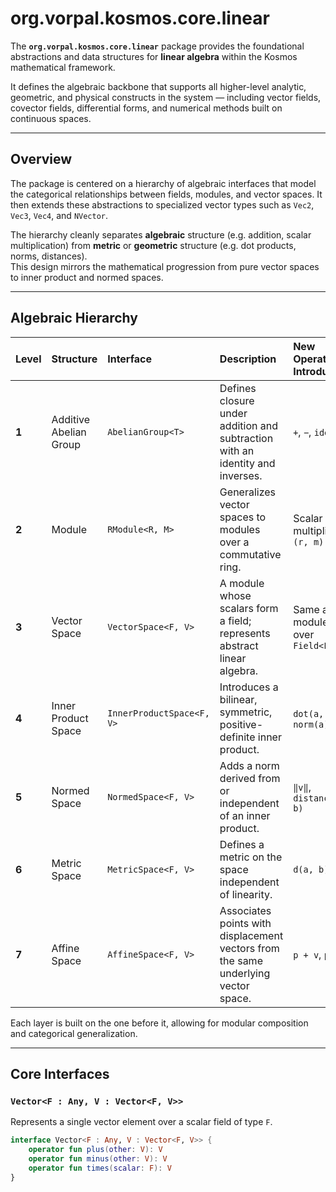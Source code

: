 # org.vorpal.kosmos.core.linear

The **`org.vorpal.kosmos.core.linear`** package provides the foundational abstractions
and data structures for **linear algebra** within the Kosmos mathematical framework.

It defines the algebraic backbone that supports all higher-level analytic,
geometric, and physical constructs in the system — including vector fields,
covector fields, differential forms, and numerical methods built on continuous
spaces.

---

## Overview

The package is centered on a hierarchy of algebraic interfaces that model
the categorical relationships between fields, modules, and vector spaces.
It then extends these abstractions to specialized vector types such as `Vec2`,
`Vec3`, `Vec4`, and `NVector`.

The hierarchy cleanly separates **algebraic** structure (e.g. addition,
scalar multiplication) from **metric** or **geometric** structure
(e.g. dot products, norms, distances).  
This design mirrors the mathematical progression from pure vector spaces to
inner product and normed spaces.

---

## Algebraic Hierarchy

| Level | Structure | Interface | Description | New Operations Introduced |
|:------|:-----------|:-----------|:-------------|:---------------------------|
| **1** | Additive Abelian Group | `AbelianGroup<T>` | Defines closure under addition and subtraction with an identity and inverses. | `+`, `−`, `identity` |
| **2** | Module | `RModule<R, M>` | Generalizes vector spaces to modules over a commutative ring. | Scalar multiplication `(r, m) ↦ r·m` |
| **3** | Vector Space | `VectorSpace<F, V>` | A module whose scalars form a field; represents abstract linear algebra. | Same as module, but over `Field<F>` |
| **4** | Inner Product Space | `InnerProductSpace<F, V>` | Introduces a bilinear, symmetric, positive-definite inner product. | `dot(a, b)`, `norm(a)` |
| **5** | Normed Space | `NormedSpace<F, V>` | Adds a norm derived from or independent of an inner product. | `‖v‖`, `distance(a, b)` |
| **6** | Metric Space | `MetricSpace<F, V>` | Defines a metric on the space independent of linearity. | `d(a, b)` |
| **7** | Affine Space | `AffineSpace<F, V>` | Associates points with displacement vectors from the same underlying vector space. | `p + v`, `p − q` |

Each layer is built on the one before it, allowing for modular composition
and categorical generalization.

---

## Core Interfaces

### `Vector<F : Any, V : Vector<F, V>>`

Represents a single vector element over a scalar field of type `F`.

```kotlin
interface Vector<F : Any, V : Vector<F, V>> {
    operator fun plus(other: V): V
    operator fun minus(other: V): V
    operator fun times(scalar: F): V
}
